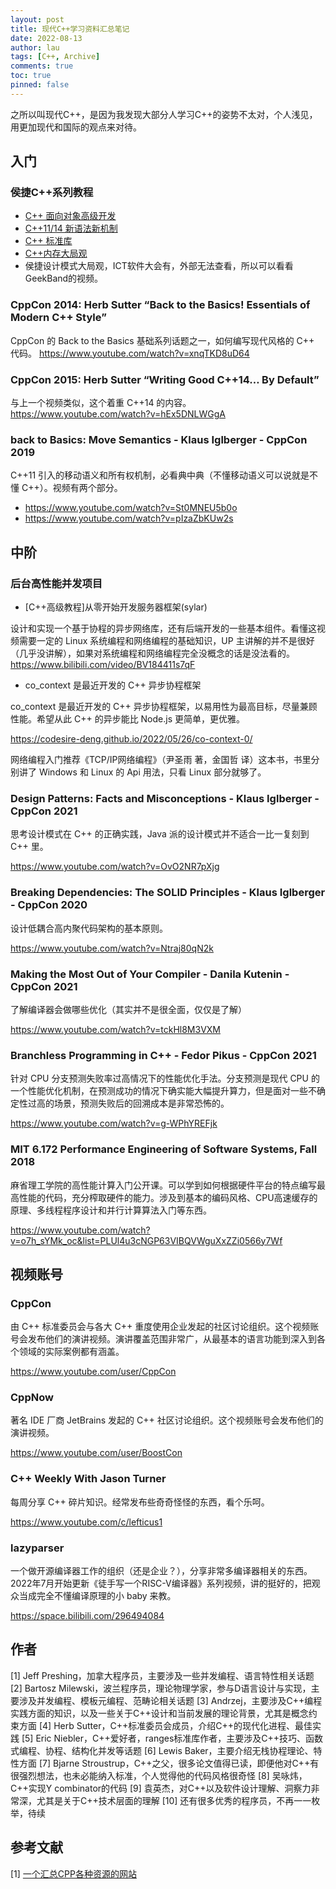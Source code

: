 ```yaml
---
layout: post
title: 现代C++学习资料汇总笔记
date: 2022-08-13
author: lau
tags: [C++, Archive]
comments: true
toc: true
pinned: false
---
```


之所以叫现代C++，是因为我发现大部分人学习C++的姿势不太对，个人浅见，用更加现代和国际的观点来对待。

<!-- more -->

## 入门

### 侯捷C++系列教程

- [C++ 面向对象高级开发](https://www.youtube.com/watch?v=GIvZmTfvkJw&list=PLRTJhCIMo8HOIpVXaaI_yqihTuSTPUcCy)
- [C++11/14 新语法新机制](https://www.youtube.com/watch?v=4HZpY7X9RG4&list=PLRTJhCIMo8HM16EbfTa4IgvwgLbj5z_9M)
- [C++ 标准库](https://www.youtube.com/watch?v=IoXNDKyI1L0&list=PLRTJhCIMo8HPW3OA74uVWIFWDCGRVckUV)
- [C++内存大局观](https://www.bilibili.com/video/BV1hY4y1j7DY?spm_id_from=333.337.search-card.all.click)
- 侯捷设计模式大局观，ICT软件大会有，外部无法查看，所以可以看看GeekBand的视频。

### CppCon 2014: Herb Sutter “Back to the Basics! Essentials of Modern C++ Style”

CppCon 的 Back to the Basics 基础系列话题之一，如何编写现代风格的 C++ 代码。
https://www.youtube.com/watch?v=xnqTKD8uD64

### CppCon 2015: Herb Sutter “Writing Good C++14… By Default”

与上一个视频类似，这个着重 C++14 的内容。
https://www.youtube.com/watch?v=hEx5DNLWGgA

### back to Basics: Move Semantics - Klaus Iglberger - CppCon 2019

C++11 引入的移动语义和所有权机制，必看典中典（不懂移动语义可以说就是不懂 C++）。视频有两个部分。
- https://www.youtube.com/watch?v=St0MNEU5b0o
- https://www.youtube.com/watch?v=pIzaZbKUw2s

## 中阶
### 后台高性能并发项目

- [C++高级教程]从零开始开发服务器框架(sylar)

设计和实现一个基于协程的异步网络库，还有后端开发的一些基本组件。看懂这视频需要一定的 Linux 系统编程和网络编程的基础知识，UP 主讲解的并不是很好（几乎没讲解），如果对系统编程和网络编程完全没概念的话是没法看的。
https://www.bilibili.com/video/BV184411s7qF

- co_context 是最近开发的 C++ 异步协程框架

co_context 是最近开发的 C++ 异步协程框架，以易用性为最高目标，尽量兼顾性能。希望从此 C++ 的异步能比 Node.js 更简单，更优雅。

https://codesire-deng.github.io/2022/05/26/co-context-0/

网络编程入门推荐《TCP/IP网络编程》（尹圣雨 著，金国哲 译）这本书，书里分别讲了 Windows 和 Linux 的 Api 用法，只看 Linux 部分就够了。

### Design Patterns: Facts and Misconceptions - Klaus Iglberger - CppCon 2021

思考设计模式在 C++ 的正确实践，Java 派的设计模式并不适合一比一复刻到 C++ 里。

https://www.youtube.com/watch?v=OvO2NR7pXjg

### Breaking Dependencies: The SOLID Principles - Klaus Iglberger - CppCon 2020

设计低耦合高内聚代码架构的基本原则。

https://www.youtube.com/watch?v=Ntraj80qN2k

### Making the Most Out of Your Compiler - Danila Kutenin - CppCon 2021

了解编译器会做哪些优化（其实并不是很全面，仅仅是了解）

https://www.youtube.com/watch?v=tckHl8M3VXM

### Branchless Programming in C++ - Fedor Pikus - CppCon 2021

针对 CPU 分支预测失败率过高情况下的性能优化手法。分支预测是现代 CPU 的一个性能优化机制，在预测成功的情况下确实能大幅提升算力，但是面对一些不确定性过高的场景，预测失败后的回溯成本是非常恐怖的。

https://www.youtube.com/watch?v=g-WPhYREFjk

### MIT 6.172 Performance Engineering of Software Systems, Fall 2018

麻省理工学院的高性能计算入门公开课。可以学到如何根据硬件平台的特点编写最高性能的代码，充分榨取硬件的能力。涉及到基本的编码风格、CPU高速缓存的原理、多线程程序设计和并行计算算法入门等东西。

https://www.youtube.com/watch?v=o7h_sYMk_oc&list=PLUl4u3cNGP63VIBQVWguXxZZi0566y7Wf

## 视频账号

### CppCon

由 C++ 标准委员会与各大 C++ 重度使用企业发起的社区讨论组织。这个视频账号会发布他们的演讲视频。演讲覆盖范围非常广，从最基本的语言功能到深入到各个领域的实际案例都有涵盖。

https://www.youtube.com/user/CppCon

### CppNow

著名 IDE 厂商 JetBrains 发起的 C++ 社区讨论组织。这个视频账号会发布他们的演讲视频。

https://www.youtube.com/user/BoostCon
### C++ Weekly With Jason Turner

每周分享 C++ 碎片知识。经常发布些奇奇怪怪的东西，看个乐呵。

https://www.youtube.com/c/lefticus1

### lazyparser

一个做开源编译器工作的组织（还是企业？），分享非常多编译器相关的东西。2022年7月开始更新《徒手写一个RISC-V编译器》系列视频，讲的挺好的，把观众当成完全不懂编译原理的小 baby 来教。

https://space.bilibili.com/296494084
## 作者
[1] Jeff Preshing，加拿大程序员，主要涉及一些并发编程、语言特性相关话题
[2] Bartosz Milewski，波兰程序员，理论物理学家，参与D语言设计与实现，主要涉及并发编程、模板元编程、范畴论相关话题
[3] Andrzej，主要涉及C++编程实践方面的知识，以及一些关于C++设计和当前发展的理论背景，尤其是概念约束方面
[4] Herb Sutter，C++标准委员会成员，介绍C++的现代化进程、最佳实践
[5] Eric Niebler，C++爱好者，ranges标准库作者，主要涉及C++技巧、函数式编程、协程、结构化并发等话题
[6] Lewis Baker，主要介绍无栈协程理论、特性方面
[7] Bjarne Stroustrup，C++之父，很多论文值得已读，即便他对C++有很强烈想法，也未必能纳入标准，个人觉得他的代码风格很奇怪
[8] 吴咏炜，C++实现Y combinator的代码
[9] 袁英杰，对C++以及软件设计理解、洞察力非常深，尤其是关于C++技术层面的理解
[10] 还有很多优秀的程序员，不再一一枚举，待续

## 参考文献
[1] [一个汇总CPP各种资源的网站](https://compile-time.re/)

